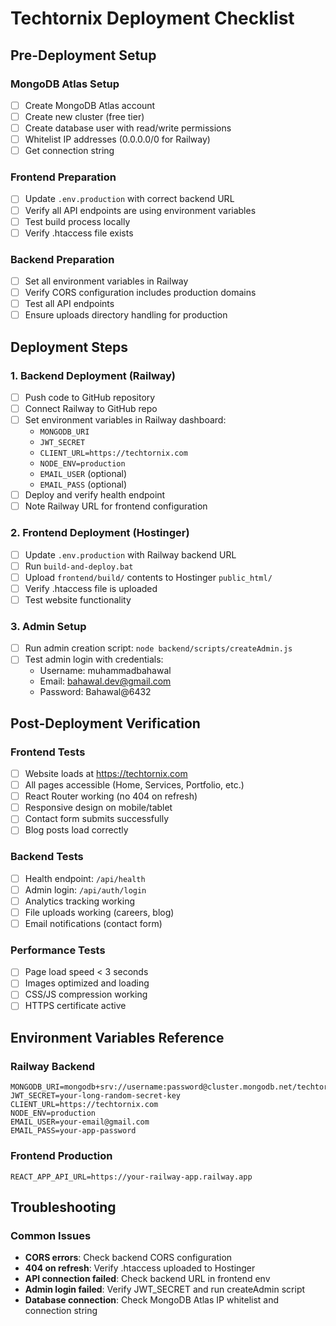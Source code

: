 # Techtornix Deployment Checklist

## Pre-Deployment Setup

### MongoDB Atlas Setup
- [ ] Create MongoDB Atlas account
- [ ] Create new cluster (free tier)
- [ ] Create database user with read/write permissions
- [ ] Whitelist IP addresses (0.0.0.0/0 for Railway)
- [ ] Get connection string

### Frontend Preparation
- [ ] Update `.env.production` with correct backend URL
- [ ] Verify all API endpoints are using environment variables
- [ ] Test build process locally
- [ ] Verify .htaccess file exists

### Backend Preparation
- [ ] Set all environment variables in Railway
- [ ] Verify CORS configuration includes production domains
- [ ] Test all API endpoints
- [ ] Ensure uploads directory handling for production

## Deployment Steps

### 1. Backend Deployment (Railway)
- [ ] Push code to GitHub repository
- [ ] Connect Railway to GitHub repo
- [ ] Set environment variables in Railway dashboard:
  - `MONGODB_URI`
  - `JWT_SECRET`
  - `CLIENT_URL=https://techtornix.com`
  - `NODE_ENV=production`
  - `EMAIL_USER` (optional)
  - `EMAIL_PASS` (optional)
- [ ] Deploy and verify health endpoint
- [ ] Note Railway URL for frontend configuration

### 2. Frontend Deployment (Hostinger)
- [ ] Update `.env.production` with Railway backend URL
- [ ] Run `build-and-deploy.bat`
- [ ] Upload `frontend/build/` contents to Hostinger `public_html/`
- [ ] Verify .htaccess file is uploaded
- [ ] Test website functionality

### 3. Admin Setup
- [ ] Run admin creation script: `node backend/scripts/createAdmin.js`
- [ ] Test admin login with credentials:
  - Username: muhammadbahawal
  - Email: bahawal.dev@gmail.com
  - Password: Bahawal@6432

## Post-Deployment Verification

### Frontend Tests
- [ ] Website loads at https://techtornix.com
- [ ] All pages accessible (Home, Services, Portfolio, etc.)
- [ ] React Router working (no 404 on refresh)
- [ ] Responsive design on mobile/tablet
- [ ] Contact form submits successfully
- [ ] Blog posts load correctly

### Backend Tests
- [ ] Health endpoint: `/api/health`
- [ ] Admin login: `/api/auth/login`
- [ ] Analytics tracking working
- [ ] File uploads working (careers, blog)
- [ ] Email notifications (contact form)

### Performance Tests
- [ ] Page load speed < 3 seconds
- [ ] Images optimized and loading
- [ ] CSS/JS compression working
- [ ] HTTPS certificate active

## Environment Variables Reference

### Railway Backend
```
MONGODB_URI=mongodb+srv://username:password@cluster.mongodb.net/techtornix
JWT_SECRET=your-long-random-secret-key
CLIENT_URL=https://techtornix.com
NODE_ENV=production
EMAIL_USER=your-email@gmail.com
EMAIL_PASS=your-app-password
```

### Frontend Production
```
REACT_APP_API_URL=https://your-railway-app.railway.app
```

## Troubleshooting

### Common Issues
- **CORS errors**: Check backend CORS configuration
- **404 on refresh**: Verify .htaccess uploaded to Hostinger
- **API connection failed**: Check backend URL in frontend env
- **Admin login failed**: Verify JWT_SECRET and run createAdmin script
- **Database connection**: Check MongoDB Atlas IP whitelist and connection string
